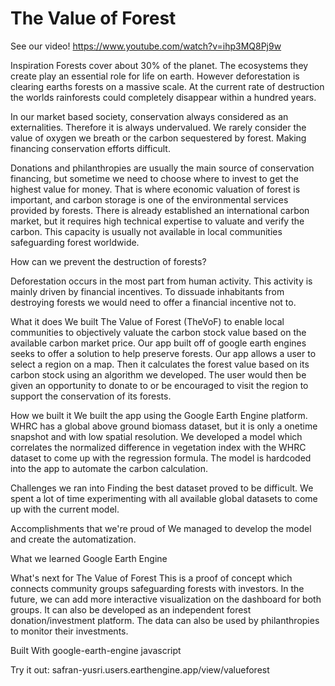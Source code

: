 # The Value of Forest
See our video!
https://www.youtube.com/watch?v=ihp3MQ8Pj9w

Inspiration
Forests cover about 30% of the planet. The ecosystems they create play an essential role for life on earth. However deforestation is clearing earths forests on a massive scale. At the current rate of destruction the worlds rainforests could completely disappear within a hundred years.

In our market based society, conservation always considered as an externalities. Therefore it is always undervalued. We rarely consider the value of oxygen we breath or the carbon sequestered by forest. Making financing conservation efforts difficult.

Donations and philanthropies are usually the main source of conservation financing, but sometime we need to choose where to invest to get the highest value for money. That is where economic valuation of forest is important, and carbon storage is one of the environmental services provided by forests. There is already established an international carbon market, but it requires high technical expertise to valuate and verify the carbon. This capacity is usually not available in local communities safeguarding forest worldwide.

How can we prevent the destruction of forests?

Deforestation occurs in the most part from human activity. This activity is mainly driven by financial incentives. To dissuade inhabitants from destroying forests we would need to offer a financial incentive not to.

What it does
We built The Value of Forest (TheVoF) to enable local communities to objectively valuate the carbon stock value based on the available carbon market price. Our app built off of google earth engines seeks to offer a solution to help preserve forests. Our app allows a user to select a region on a map. Then it calculates the forest value based on its carbon stock using an algorithm we developed. The user would then be given an opportunity to donate to or be encouraged to visit the region to support the conservation of its forests.

How we built it
We built the app using the Google Earth Engine platform. WHRC has a global above ground biomass dataset, but it is only a onetime snapshot and with low spatial resolution. We developed a model which correlates the normalized difference in vegetation index with the WHRC dataset to come up with the regression formula. The model is hardcoded into the app to automate the carbon calculation.

Challenges we ran into
Finding the best dataset proved to be difficult. We spent a lot of time experimenting with all available global datasets to come up with the current model.

Accomplishments that we're proud of
We managed to develop the model and create the automatization.

What we learned
Google Earth Engine

What's next for The Value of Forest
This is a proof of concept which connects community groups safeguarding forests with investors. In the future, we can add more interactive visualization on the dashboard for both groups. It can also be developed as an independent forest donation/investment platform. The data can also be used by philanthropies to monitor their investments.

Built With
google-earth-engine
javascript

Try it out: safran-yusri.users.earthengine.app/view/valueforest
